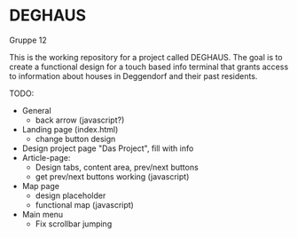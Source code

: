 # DEGHAUS
Gruppe 12

This is the working repository for a project called DEGHAUS. The goal is to create a functional design for a touch based info terminal that grants access to information about houses in Deggendorf and their past residents.

TODO:
  - General
    - back arrow (javascript?)
  - Landing page (index.html)
    - change button design
  - Design project page "Das Project", fill with info
  - Article-page:
    - Design tabs, content area, prev/next buttons
    - get prev/next buttons working (javascript)
  - Map page
    - design placeholder
    - functional map (javascript)
  - Main menu
    - Fix scrollbar jumping
